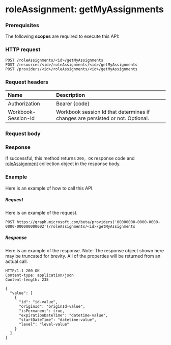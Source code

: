 # roleAssignment: getMyAssignments


### Prerequisites
The following **scopes** are required to execute this API: 
### HTTP request
<!-- { "blockType": "ignored" } -->
```http
POST /roleAssignments/<id>/getMyAssignments
POST /resources/<id>/roleAssignments/<id>/getMyAssignments
POST /providers/<id>/roleAssignments/<id>/getMyAssignments

```
### Request headers
| Name       | Description|
|:---------------|:----------|
| Authorization  | Bearer {code}|
| Workbook-Session-Id  | Workbook session Id that determines if changes are persisted or not. Optional.|

### Request body

### Response
If successful, this method returns `200, OK` response code and [roleAssignment](../resources/roleassignment.md) collection object in the response body.

### Example
Here is an example of how to call this API.
##### Request
Here is an example of the request.
<!-- {
  "blockType": "request",
  "name": "roleassignment_getmyassignments"
}-->
```http
POST https://graph.microsoft.com/beta/providers('00000000-0000-0000-0000-000000000002')/roleAssignments/<id>/getMyAssignments
```

##### Response
Here is an example of the response. Note: The response object shown here may be truncated for brevity. All of the properties will be returned from an actual call.
<!-- {
  "blockType": "response",
  "truncated": true,
  "@odata.type": "microsoft.graph.roleAssignment",
  "isCollection": true
} -->
```http
HTTP/1.1 200 OK
Content-type: application/json
Content-length: 235

{
  "value": [
    {
      "id": "id-value",
      "originId": "originId-value",
      "isPermanent": true,
      "expirationDateTime": "datetime-value",
      "startDateTime": "datetime-value",
      "level": "level-value"
    }
  ]
}
```

<!-- uuid: 8fcb5dbc-d5aa-4681-8e31-b001d5168d79
2015-10-25 14:57:30 UTC -->
<!-- {
  "type": "#page.annotation",
  "description": "roleAssignment: getMyAssignments",
  "keywords": "",
  "section": "documentation",
  "tocPath": ""
}-->